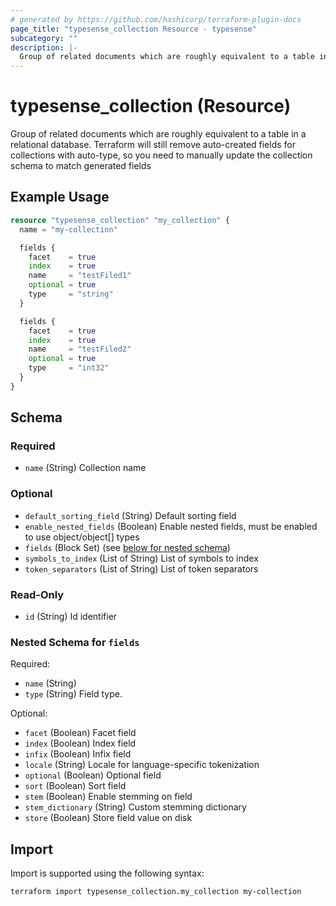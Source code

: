 ```yaml
---
# generated by https://github.com/hashicorp/terraform-plugin-docs
page_title: "typesense_collection Resource - typesense"
subcategory: ""
description: |-
  Group of related documents which are roughly equivalent to a table in a relational database. Terraform will still remove auto-created fields for collections with auto-type, so you need to manually update the collection schema to match generated fields
---
```


# typesense_collection (Resource)

Group of related documents which are roughly equivalent to a table in a relational database. Terraform will still remove auto-created fields for collections with auto-type, so you need to manually update the collection schema to match generated fields

## Example Usage

```terraform
resource "typesense_collection" "my_collection" {
  name = "my-collection"

  fields {
    facet    = true
    index    = true
    name     = "testFiled1"
    optional = true
    type     = "string"
  }

  fields {
    facet    = true
    index    = true
    name     = "testFiled2"
    optional = true
    type     = "int32"
  }
}
```

<!-- schema generated by tfplugindocs -->
## Schema

### Required

- `name` (String) Collection name

### Optional

- `default_sorting_field` (String) Default sorting field
- `enable_nested_fields` (Boolean) Enable nested fields, must be enabled to use object/object[] types
- `fields` (Block Set) (see [below for nested schema](#nestedblock--fields))
- `symbols_to_index` (List of String) List of symbols to index
- `token_separators` (List of String) List of token separators

### Read-Only

- `id` (String) Id identifier

<a id="nestedblock--fields"></a>
### Nested Schema for `fields`

Required:

- `name` (String)
- `type` (String) Field type.

Optional:

- `facet` (Boolean) Facet field
- `index` (Boolean) Index field
- `infix` (Boolean) Infix field
- `locale` (String) Locale for language-specific tokenization
- `optional` (Boolean) Optional field
- `sort` (Boolean) Sort field
- `stem` (Boolean) Enable stemming on field
- `stem_dictionary` (String) Custom stemming dictionary
- `store` (Boolean) Store field value on disk

## Import

Import is supported using the following syntax:

```shell
terraform import typesense_collection.my_collection my-collection
```
